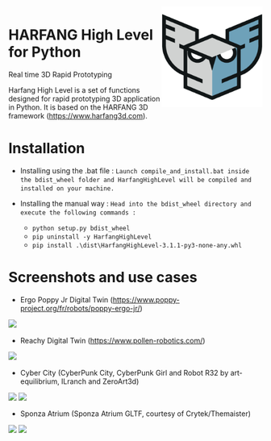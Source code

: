 <img src="https://github.com/harfang3d/image-storage/raw/main/brand/logo_harfang3d_owl_only.png" align="right" width="200"/>

# HARFANG High Level for Python

Real time 3D Rapid Prototyping

Harfang High Level is a set of functions designed for rapid prototyping 3D application in Python. It is based on the HARFANG 3D framework (https://www.harfang3d.com).


# Installation
* Installing using the .bat file :
```Launch compile_and_install.bat inside the bdist_wheel folder and HarfangHighLevel will be compiled and installed on your machine.```

* Installing the manual way :
```Head into the bdist_wheel directory and execute the following commands :```
    * ```python setup.py bdist_wheel```
    * ```pip uninstall -y HarfangHighLevel```
    * ```pip install .\dist\HarfangHighLevel-3.1.1-py3-none-any.whl```

# Screenshots and use cases
* Ergo Poppy Jr Digital Twin (https://www.poppy-project.org/fr/robots/poppy-ergo-jr/)

![](https://raw.githubusercontent.com/harfang3d/image-storage/main/portfolio/hhl-1.0.0/digital-twin-poppy-ergo-jr.png)

* Reachy Digital Twin (https://www.pollen-robotics.com/)

![](https://raw.githubusercontent.com/harfang3d/image-storage/main/portfolio/hhl-1.0.0/digital_twin_reachy.png)

* Cyber City (CyberPunk City, CyberPunk Girl and Robot R32 by art-equilibrium, ILranch and ZeroArt3d)

![](https://raw.githubusercontent.com/harfang3d/image-storage/main/portfolio/3.1.1/cyber_city_aaa.png) 
![](https://raw.githubusercontent.com/harfang3d/image-storage/main/portfolio/3.1.1/cyber_city_aaa_2.png)

* Sponza Atrium (Sponza Atrium GLTF, courtesy of Crytek/Themaister)

![](https://raw.githubusercontent.com/harfang3d/image-storage/main/portfolio/3.1.1/sponza_atrium_aaa.png) 
![](https://raw.githubusercontent.com/harfang3d/image-storage/main/portfolio/3.1.1/sponza_atrium_aaa_2.png)